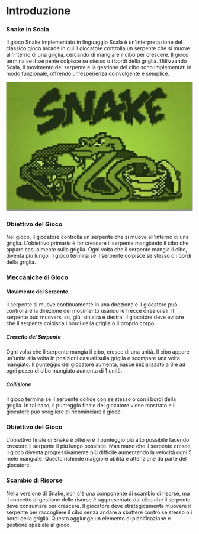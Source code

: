 # Introduzione

### Snake in Scala

Il gioco Snake implementato in linguaggio Scala è un'interpretazione del classico gioco arcade in cui il giocatore controlla un serpente che si muove all'interno di una griglia, cercando di mangiare il cibo per crescere. Il gioco termina se il serpente colpisce se stesso o i bordi della griglia. Utilizzando Scala, il movimento del serpente e la gestione del cibo sono implementati in modo funzionale, offrendo un'esperienza coinvolgente e semplice.

![Esempio](img/logo.png)

### Obiettivo del Gioco

Nel gioco, il giocatore controlla un serpente che si muove all'interno di una griglia. L'obiettivo primario è far crescere il serpente mangiando il cibo che appare casualmente sulla griglia. Ogni volta che il serpente mangia il cibo, diventa più lungo. Il gioco termina se il serpente colpisce se stesso o i bordi della griglia.

### Meccaniche di Gioco

#### Movimento del Serpente

Il serpente si muove continuamente in una direzione e il giocatore può controllare la direzione del movimento usando le frecce direzionali. Il serpente può muoversi su, giù, sinistra e destra. Il giocatore deve evitare che il serpente colpisca i bordi della griglia o il proprio corpo.

##### Crescita del Serpente

Ogni volta che il serpente mangia il cibo, cresce di una unità. Il cibo appare un'unità alla volta in posizioni casuali sulla griglia e scompare una volta mangiato. Il punteggio del giocatore aumenta, nasce inizializzato a 0 e ad ogni pezzo di cibo mangiato aumenta di 1 unità.

##### Collisione

Il gioco termina se il serpente collide con se stesso o con i bordi della griglia. In tal caso, il punteggio finale del giocatore viene mostrato e il giocatore può scegliere di ricominciare il gioco.

### Obiettivo del Gioco

L'obiettivo finale di Snake è ottenere il punteggio più alto possibile facendo crescere il serpente il più lungo possibile. Man mano che il serpente cresce, il gioco diventa progressivamente più difficile aumentando la velocità ogni 5 mele mangiate. Questo richiede maggiore abilità e attenzione da parte del giocatore.

### Scambio di Risorse

Nella versione di Snake, non c'è una componente di scambio di risorse, ma il concetto di gestione delle risorse è rappresentato dal cibo che il serpente deve consumare per crescere. Il giocatore deve strategicamente muovere il serpente per raccogliere il cibo senza andare a sbattere contro se stesso o i bordi della griglia. Questo aggiunge un elemento di pianificazione e gestione spaziale al gioco.
